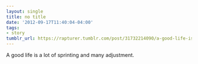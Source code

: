 ```yaml
---
layout: single
title: no title
date: '2012-09-17T11:40:04-04:00'
tags:
- story
tumblr_url: https://rapturer.tumblr.com/post/31732214090/a-good-life-is-a-lot-of-sprinting-and-many
---
```

A good life is a lot of sprinting and many adjustment.

